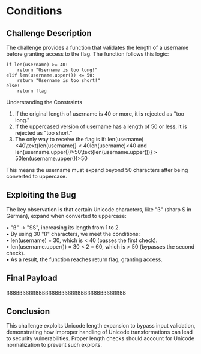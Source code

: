 # Conditions

## Challenge Description

The challenge provides a function that validates the length of a username before granting access to the flag. The function follows this logic:
```
if len(username) >= 40:
    return "Username is too long!"
elif len(username.upper()) <= 50:
    return "Username is too short!"
else:
    return flag
```

Understanding the Constraints
1.	If the original length of username is 40 or more, it is rejected as "too long."
2.	If the uppercased version of username has a length of 50 or less, it is rejected as "too short."
3.	The only way to receive the flag is
    if: len(username)<40\text{len(username)} < 40len(username)<40 and len(username.upper())>50\text{len(username.upper())} > 50len(username.upper())>50

This means the username must expand beyond 50 characters after being converted to uppercase.


## Exploiting the Bug

The key observation is that certain Unicode characters, like "ß" (sharp S in German), expand when converted to uppercase:

• "ß" → "SS", increasing its length from 1 to 2.   
• By using 30 "ß" characters, we meet the conditions:  
• len(username) = 30, which is < 40 (passes the first check).   
• len(username.upper()) = 30 × 2 = 60, which is > 50 (bypasses the second check).   
• As a result, the function reaches return flag, granting access.


## Final Payload
ßßßßßßßßßßßßßßßßßßßßßßßßßßßßßßßßßßßßß

## Conclusion
This challenge exploits Unicode length expansion to bypass input validation, demonstrating how improper handling of Unicode transformations can lead to security vulnerabilities. Proper length checks should account for Unicode normalization to prevent such exploits.
